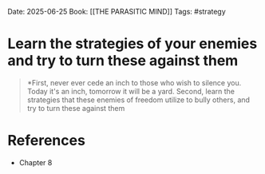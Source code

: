 Date: 2025-06-25
Book: [[THE PARASITIC MIND]]
Tags: #strategy 
# Learn the strategies of your enemies and try to turn these against them

>*First, never ever cede an inch to those who wish to silence you. Today it's an inch, tomorrow it will be a yard. Second, learn the strategies that these enemies of freedom utilize to bully others, and try to turn these against them 

# References
- Chapter 8